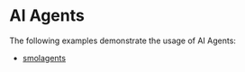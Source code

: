 # AI Agents

The following examples demonstrate the usage of AI Agents:

- [smolagents](smolagents)
